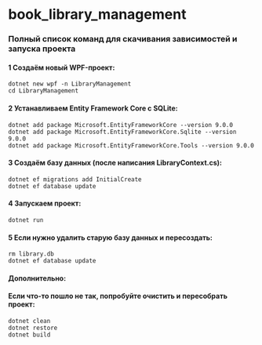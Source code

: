 # book_library_management

### Полный список команд для скачивания зависимостей и запуска проекта
#### 1 Создаём новый WPF-проект:
```
dotnet new wpf -n LibraryManagement
cd LibraryManagement
```
#### 2 Устанавливаем Entity Framework Core с SQLite:
```
dotnet add package Microsoft.EntityFrameworkCore --version 9.0.0
dotnet add package Microsoft.EntityFrameworkCore.Sqlite --version 9.0.0
dotnet add package Microsoft.EntityFrameworkCore.Tools --version 9.0.0
```
#### 3 Создаём базу данных (после написания LibraryContext.cs):
```
dotnet ef migrations add InitialCreate
dotnet ef database update
```
#### 4 Запускаем проект:
```
dotnet run
```
#### 5 Если нужно удалить старую базу данных и пересоздать:
```
rm library.db
dotnet ef database update
```

#### Дополнительно:
#### Если что-то пошло не так, попробуйте очистить и пересобрать проект:
```
dotnet clean
dotnet restore
dotnet build
```
